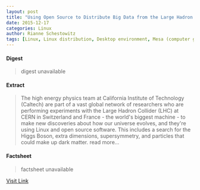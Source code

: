 ```yaml
---
layout: post
title: "Using Open Source to Distribute Big Data from the Large Hadron Collider"
date: 2015-12-17
categories: Linux
author: Rianne Schestowitz
tags: [Linux, Linux distribution, Desktop environment, Mesa (computer graphics), Cloud computing, Ubuntu (operating system), KDE, Microsoft Windows, Windows 10, Computer engineering, Digital technology, Technology, Digital media, Computer architecture, Operating system families, Computers, System software, Software, Computing]
---
```



#### Digest
>digest unavailable

#### Extract
>The high energy physics team at California Institute of Technology (Caltech) are part of a vast global network of researchers who are performing experiments with the Large Hadron Collider (LHC) at CERN in Switzerland and France - the world's biggest machine - to make new discoveries about how our universe evolves, and they're using Linux and open source software. This includes a search for the Higgs Boson, extra dimensions, supersymmetry, and particles that could make up dark matter. read more...

#### Factsheet
>factsheet unavailable

[Visit Link](http://www.tuxmachines.org/node/83689)


